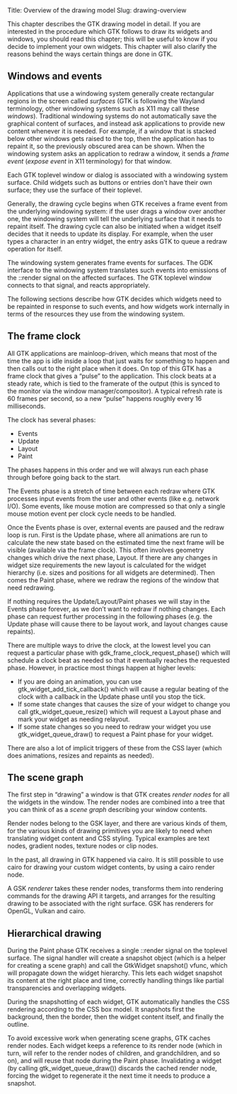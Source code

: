 Title: Overview of the drawing model
Slug: drawing-overview

This chapter describes the GTK drawing model in detail. If you
are interested in the procedure which GTK follows to draw its
widgets and windows, you should read this chapter; this will be
useful to know if you decide to implement your own widgets. This
chapter will also clarify the reasons behind the ways certain
things are done in GTK.

## Windows and events

Applications that use a windowing system generally create
rectangular regions in the screen called _surfaces_ (GTK is
following the Wayland terminology, other windowing systems
such as X11 may call these _windows_). Traditional windowing
systems do not automatically save the graphical content of
surfaces, and instead ask applications to provide new content
whenever it is needed. For example, if a window that is stacked
below other windows gets raised to the top, then the application
has to repaint it, so the previously obscured area can be shown.
When the windowing system asks an application to redraw a window,
it sends a _frame event_ (_expose event_ in X11 terminology)
for that window.

Each GTK toplevel window or dialog is associated with a
windowing system surface. Child widgets such as buttons or
entries don't have their own surface; they use the surface
of their toplevel.

Generally, the drawing cycle begins when GTK receives a frame event
from the underlying windowing system: if the user drags a window
over another one, the windowing system will tell the underlying
surface that it needs to repaint itself. The drawing cycle can
also be initiated when a widget itself decides that it needs to
update its display. For example, when the user types a character
in an entry widget, the entry asks GTK to queue a redraw operation
for itself.

The windowing system generates frame events for surfaces. The GDK
interface to the windowing system translates such events into
emissions of the ::render signal on the affected surfaces. The GTK
toplevel window connects to that signal, and reacts appropriately.

The following sections describe how GTK decides which widgets
need to be repainted in response to such events, and how widgets
work internally in terms of the resources they use from the
windowing system.

## The frame clock

All GTK applications are mainloop-driven, which means that most
of the time the app is idle inside a loop that just waits for
something to happen and then calls out to the right place when
it does. On top of this GTK has a frame clock that gives a
“pulse” to the application. This clock beats at a steady rate,
which is tied to the framerate of the output (this is synced to
the monitor via the window manager/compositor). A typical
refresh rate is 60 frames per second, so a new “pulse” happens
roughly every 16 milliseconds.

The clock has several phases:

- Events
- Update
- Layout
- Paint

 The phases happens in this order and we will always run each
 phase through before going back to the start.

The Events phase is a stretch of time between each redraw where
GTK processes input events from the user and other events
(like e.g. network I/O). Some events, like mouse motion are
compressed so that only a single mouse motion event per clock
cycle needs to be handled.

Once the Events phase is over, external events are paused and
the redraw loop is run. First is the Update phase, where all
animations are run to calculate the new state based on the
estimated time the next frame will be visible (available via
the frame clock). This often involves geometry changes which
drive the next phase, Layout. If there are any changes in
widget size requirements the new layout is calculated for the
widget hierarchy (i.e. sizes and positions for all widgets are
determined). Then comes the Paint phase, where we redraw the
regions of the window that need redrawing.

If nothing requires the Update/Layout/Paint phases we will
stay in the Events phase forever, as we don’t want to redraw
if nothing changes. Each phase can request further processing
in the following phases (e.g. the Update phase will cause there
to be layout work, and layout changes cause repaints).

There are multiple ways to drive the clock, at the lowest level you
can request a particular phase with gdk_frame_clock_request_phase()
which will schedule a clock beat as needed so that it eventually
reaches the requested phase. However, in practice most things
happen at higher levels:

- If you are doing an animation, you can use
  gtk_widget_add_tick_callback() which will cause a regular
  beating of the clock with a callback in the Update phase
  until you stop the tick.
- If some state changes that causes the size of your widget to
  change you call gtk_widget_queue_resize() which will request
  a Layout phase and mark your widget as needing relayout.
- If some state changes so you need to redraw your widget you
  use gtk_widget_queue_draw() to request a Paint phase for
  your widget.

There are also a lot of implicit triggers of these from the
CSS layer (which does animations, resizes and repaints as needed).

## The scene graph

The first step in “drawing” a window is that GTK creates
_render nodes_ for all the widgets in the window. The render
nodes are combined into a tree that you can think of as a
_scene graph_ describing your window contents.

Render nodes belong to the GSK layer, and there are various kinds
of them, for the various kinds of drawing primitives you are likely
to need when translating widget content and CSS styling. Typical
examples are text nodes, gradient nodes, texture nodes or clip nodes.

In the past, all drawing in GTK happened via cairo. It is still possible
to use cairo for drawing your custom widget contents, by using a cairo
render node.

A GSK _renderer_ takes these render nodes, transforms them into
rendering commands for the drawing API it targets, and arranges
for the resulting drawing to be associated with the right surface.
GSK has renderers for OpenGL, Vulkan and cairo.

## Hierarchical drawing

During the Paint phase GTK receives a single ::render signal on the
toplevel surface. The signal handler will create a snapshot object
(which is a helper for creating a scene graph) and call the
GtkWidget snapshot() vfunc, which will propagate down the widget
hierarchy. This lets each widget snapshot its content at the right
place and time, correctly handling things like partial transparencies
and overlapping widgets.

During the snapshotting of each widget, GTK automatically handles
the CSS rendering according to the CSS box model. It snapshots first
the background, then the border, then the widget content itself, and
finally the outline.

To avoid excessive work when generating scene graphs, GTK caches render
nodes. Each widget keeps a reference to its render node (which in turn,
will refer to the render nodes of children, and grandchildren, and so
on), and will reuse that node during the Paint phase. Invalidating a
widget (by calling gtk_widget_queue_draw()) discards the cached render
node, forcing the widget to regenerate it the next time it needs to
produce a snapshot.
